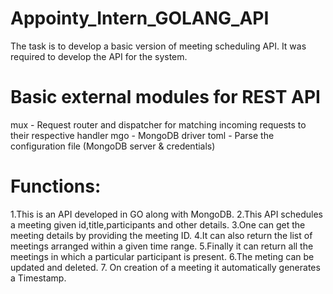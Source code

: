 # Appointy_Intern_GOLANG_API
The task is to develop a basic version of meeting scheduling API. It was required to develop the API for the system.

# Basic external modules for REST API

mux - Request router and dispatcher for matching incoming requests to their respective handler
mgo - MongoDB driver
toml - Parse the configuration file (MongoDB server & credentials)

# Functions:

1.This is an API developed in GO along with MongoDB. 
2.This API schedules a meeting given id,title,participants and other details. 
3.One can get the meeting details by providing the meeting ID. 
4.It can also return the list of meetings arranged within a given time range. 
5.Finally it can return all the meetings in which a particular participant is present.
6.The meting can be updated and deleted.
7. On creation of a meeting it automatically generates a Timestamp.
